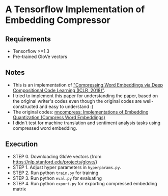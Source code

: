 # A Tensorflow Implementation of Embedding Compressor
## Requirements
- Tensorflow >=1.3
- Pre-trained GloVe vectors 
## Notes
- This is an implementation of ["Compressing Word Embeddings via Deep Compositional Code Learning (ICLR, 2018)"](https://arxiv.org/abs/1711.01068 "").
- I tried to implement this paper for understanding the paper, based on the original writer's codes even though the original codes are well-constructed and easy to understand :)
- The original codes: [nncompress: Implementations of Embedding Quantization (Compress Word Embeddings)](https://github.com/zomux/neuralcompressor "")
- I didn't test for machine translation and sentiment analysis tasks using compressed word embedding.
## Execution
- STEP 0. Downloading GloVe vectors (from https://nlp.stanford.edu/projects/glove/)
- STEP 1. Adjust hyper parameters in `hyperparams.py`.
- STEP 2. Run python `train.py` for training
- STEP 3. Run python `eval.py` for evaluating 
- STEP 4. Run python `export.py` for exporting compressed embedding matrix
